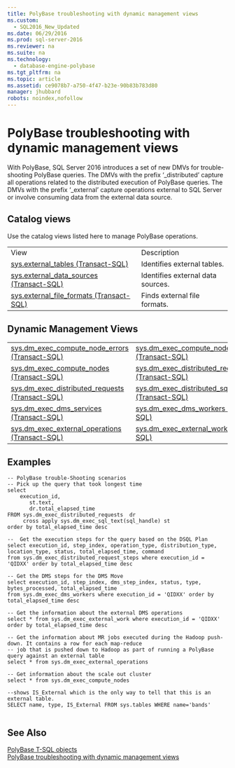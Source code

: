 ```yaml
---
title: PolyBase troubleshooting with dynamic management views
ms.custom: 
  - SQL2016_New_Updated
ms.date: 06/29/2016
ms.prod: sql-server-2016
ms.reviewer: na
ms.suite: na
ms.technology: 
  - database-engine-polybase
ms.tgt_pltfrm: na
ms.topic: article
ms.assetid: ce9078b7-a750-4f47-b23e-90b83b783d80
manager: jhubbard
robots: noindex,nofollow
---
```

# PolyBase troubleshooting with dynamic management views
With PolyBase, SQL Server 2016 introduces a set of new DMVs for trouble-shooting PolyBase queries. The DMVs with the prefix ‘_distributed’ capture all operations related to the distributed execution of PolyBase queries. The DMVs with the prefix ‘_external’ capture operations external to SQL Server or involve consuming data from the external data source.  
  
## Catalog views  
 Use the catalog views listed here to manage PolyBase operations.  
  
|||  
|-|-|  
|View|Description|  
|[sys.external_tables (Transact-SQL)](assetId:///fac4720c-b679-4ab2-864b-ff7810a9b559)|Identifies external tables.|  
|[sys.external_data_sources (Transact-SQL)](assetId:///1016db6e-9950-4ae2-a004-bd4171e27359)|Identifies external data sources.|  
|[sys.external_file_formats (Transact-SQL)](assetId:///a89efb2c-0a3a-4b64-9284-6e93263e29ac)|Finds external file formats.|  
  
## Dynamic Management Views  
  
|||  
|-|-|  
|[sys.dm_exec_compute_node_errors (Transact-SQL)](assetId:///9a03c039-70e4-4974-95d8-d3fa45984ffb)|[sys.dm_exec_compute_node_status (Transact-SQL)](assetId:///b606f91f-3a08-4a4f-bb57-32ae155b3738)|  
|[sys.dm_exec_compute_nodes (Transact-SQL)](assetId:///0de4b7a4-401f-4e2d-9ab0-c54587e05154)|[sys.dm_exec_distributed_request_steps (Transact-SQL)](assetId:///1954541d-b716-4e03-8fcc-7022f428e01d)|  
|[sys.dm_exec_distributed_requests (Transact-SQL)](assetId:///c041d416-d8c6-435e-a563-6a310abd33e3)|[sys.dm_exec_distributed_sql_requests (Transact-SQL)](assetId:///d065dc01-35d4-472f-9554-53ac41e7d104)|  
|[sys.dm_exec_dms_services (Transact-SQL)](assetId:///6ac47eef-4293-46b8-8555-07a614837504)|[sys.dm_exec_dms_workers (Transact-SQL)](assetId:///f468da29-78c3-4f10-8a3c-17905bbf46f2)|  
|[sys.dm_exec_external_operations (Transact-SQL)](assetId:///d268217a-85b8-4b7f-9cd1-87865eba2be1)|[sys.dm_exec_external_work (Transact-SQL)](assetId:///7597d97b-1fde-4135-ac35-4af12968f300)|  
  
## Examples  
  
```  
-- PolyBase trouble-Shooting scenarios  
-- Pick up the query that took longest time  
select   
    execution_id,  
       st.text,  
       dr.total_elapsed_time  
FROM sys.dm_exec_distributed_requests  dr  
     cross apply sys.dm_exec_sql_text(sql_handle) st  
order by total_elapsed_time desc  
  
--  Get the execution steps for the query based on the DSQL Plan  
select execution_id, step_index, operation_type, distribution_type, location_type, status, total_elapsed_time, command   
from sys.dm_exec_distributed_request_steps where execution_id =  'QIDXX' order by total_elapsed_time desc  
  
-- Get the DMS steps for the DMS Move    
select execution_id, step_index, dms_step_index, status, type, bytes_processed, total_elapsed_time  
from sys.dm_exec_dms_workers where execution_id = 'QIDXX' order by total_elapsed_time desc    
  
-- Get the information about the external DMS operations  
select * from sys.dm_exec_external_work where execution_id = 'QIDXX' order by total_elapsed_time desc   
  
-- Get the information about MR jobs executed during the Hadoop push-down. It contains a row for each map-reduce   
-- job that is pushed down to Hadoop as part of running a PolyBase query against an external table  
select * from sys.dm_exec_external_operations  
  
-- Get information about the scale out cluster  
select * from sys.dm_exec_compute_nodes  
  
--shows IS_External which is the only way to tell that this is an external table.  
SELECT name, type, IS_External FROM sys.tables WHERE name='bands'  
  
```  
  
## See Also  
 [PolyBase T-SQL objects](../../Topics/TopicNameNotContainA/PolyBase-T-SQL-objects.md)   
 [PolyBase troubleshooting with dynamic management views](../../Topics/TopicNameNotContainA/PolyBase-troubleshooting-with-dynamic-management-views.md)